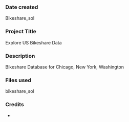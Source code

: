 ### Date created
Bikeshare_sol


### Project Title
Explore US Bikeshare Data

### Description
Bikeshare Database for Chicago, New York, Washington

### Files used
bikeshare_sol

### Credits
-

